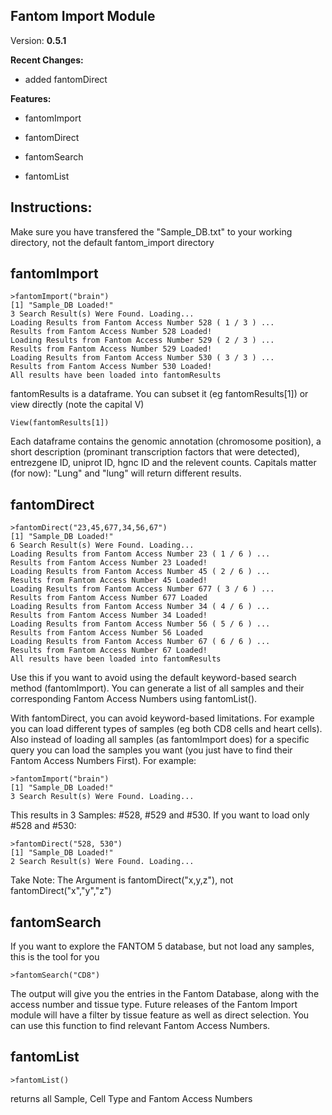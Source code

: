﻿## Fantom Import Module

Version: **0.5.1**

**Recent Changes:**

 - added fantomDirect

**Features:**

 - fantomImport

 - fantomDirect

 - fantomSearch 

 - fantomList

Instructions:
-------------

Make sure you have transfered the "Sample_DB.txt" to your working directory, not the default fantom_import directory

fantomImport
------------

```
>fantomImport("brain")
[1] "Sample_DB Loaded!"
3 Search Result(s) Were Found. Loading...
Loading Results from Fantom Access Number 528 ( 1 / 3 ) ...
Results from Fantom Access Number 528 Loaded!
Loading Results from Fantom Access Number 529 ( 2 / 3 ) ...
Results from Fantom Access Number 529 Loaded!
Loading Results from Fantom Access Number 530 ( 3 / 3 ) ...
Results from Fantom Access Number 530 Loaded!
All results have been loaded into fantomResults

```

fantomResults is a dataframe. You can subset it (eg fantomResults[1]) or view directly (note the capital V)

```
View(fantomResults[1])
```

Each dataframe contains the genomic annotation (chromosome position), a short description (prominant transcription factors that were detected), entrezgene ID, uniprot ID, hgnc ID and the relevent counts. Capitals matter (for now): "Lung" and "lung" will return different results.

fantomDirect
------------

```
>fantomDirect("23,45,677,34,56,67")
[1] "Sample_DB Loaded!"
6 Search Result(s) Were Found. Loading...
Loading Results from Fantom Access Number 23 ( 1 / 6 ) ...
Results from Fantom Access Number 23 Loaded!
Loading Results from Fantom Access Number 45 ( 2 / 6 ) ...
Results from Fantom Access Number 45 Loaded!
Loading Results from Fantom Access Number 677 ( 3 / 6 ) ...
Results from Fantom Access Number 677 Loaded
Loading Results from Fantom Access Number 34 ( 4 / 6 ) ...
Results from Fantom Access Number 34 Loaded!
Loading Results from Fantom Access Number 56 ( 5 / 6 ) ...
Results from Fantom Access Number 56 Loaded
Loading Results from Fantom Access Number 67 ( 6 / 6 ) ...
Results from Fantom Access Number 67 Loaded!
All results have been loaded into fantomResults

```

Use this if you want to avoid using the default keyword-based search method (fantomImport). You can generate a list of all samples and their corresponding Fantom Access Numbers using fantomList().

With fantomDirect, you can avoid keyword-based limitations. For example you can load different types of samples (eg both CD8 cells and heart cells). Also instead of loading all samples (as fantomImport does) for a specific query you can load the samples you want (you just have to find their Fantom Access Numbers First). For example:

```
>fantomImport("brain")
[1] "Sample_DB Loaded!"
3 Search Result(s) Were Found. Loading...
```

This results in 3 Samples: #528, #529 and #530. If you want to load only #528 and #530:

```
>fantomDirect("528, 530")
[1] "Sample_DB Loaded!"
2 Search Result(s) Were Found. Loading...
```

Take Note: The Argument is fantomDirect("x,y,z"), not fantomDirect("x","y","z")

fantomSearch
------------

If you want to explore the FANTOM 5 database, but not load any samples, this is the tool for you

```
>fantomSearch("CD8")
```
The output will give you the entries in the Fantom Database, along with the access number and tissue type. Future releases of the Fantom Import module will have a filter by tissue feature as well as direct selection. You can use this function to find relevant Fantom Access Numbers.

fantomList
----------

```
>fantomList()
```
returns all Sample, Cell Type and Fantom Access Numbers


